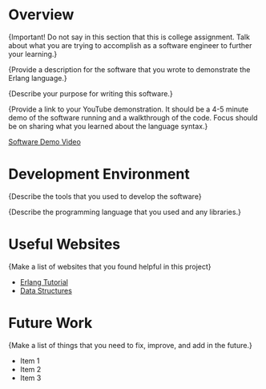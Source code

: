 # Overview

{Important!  Do not say in this section that this is college assignment.  Talk about what you are trying to accomplish as a software engineer to further your learning.}

{Provide a description for the software that you wrote to demonstrate the Erlang language.}

{Describe your purpose for writing this software.}

{Provide a link to your YouTube demonstration.  It should be a 4-5 minute demo of the software running and a walkthrough of the code.  Focus should be on sharing what you learned about the language syntax.}

[Software Demo Video](http://youtube.link.goes.here)

# Development Environment

{Describe the tools that you used to develop the software}

{Describe the programming language that you used and any libraries.}

# Useful Websites

{Make a list of websites that you found helpful in this project}
* [Erlang Tutorial](https://www.tutorialspoint.com/erlang/index.htm)
* [Data Structures](https://www.geeksforgeeks.org/data-structures/)

# Future Work

{Make a list of things that you need to fix, improve, and add in the future.}
* Item 1
* Item 2
* Item 3